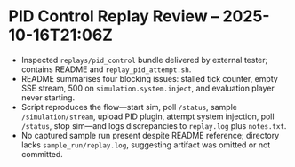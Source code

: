 # PID Control Replay Review – 2025-10-16T21:06Z

- Inspected `replays/pid_control` bundle delivered by external tester; contains README and `replay_pid_attempt.sh`.
- README summarises four blocking issues: stalled tick counter, empty SSE stream, 500 on `simulation.system.inject`, and evaluation player never starting.
- Script reproduces the flow—start sim, poll `/status`, sample `/simulation/stream`, upload PID plugin, attempt system injection, poll `/status`, stop sim—and logs discrepancies to `replay.log` plus `notes.txt`.
- No captured sample run present despite README reference; directory lacks `sample_run/replay.log`, suggesting artifact was omitted or not committed.
